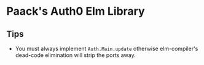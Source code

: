 # Paack's Auth0 Elm Library

## Tips

- You must always implement `Auth.Main.update` otherwise elm-compiler's dead-code elimination will strip the ports away.
